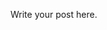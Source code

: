 <!--
.. title: boo
.. slug: boo
.. date: 2020-07-20 00:41:55 UTC-05:00
.. tags: 
.. category: 
.. link: 
.. description: 
.. type: text
-->

Write your post here.

